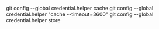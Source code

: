 git config --global credential.helper cache
git config --global credential.helper "cache --timeout=3600"
git config --global credential.helper store
